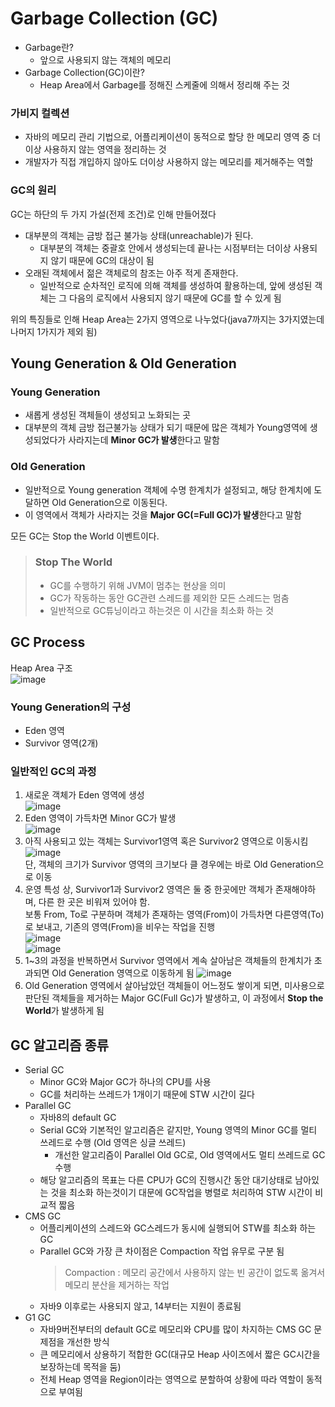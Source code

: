 # Garbage Collection (GC)

- Garbage란?
  - 앞으로 사용되지 않는 객체의 메모리
- Garbage Collection(GC)이란?
  - Heap Area에서 Garbage를 정해진 스케줄에 의해서 정리해 주는 것

### 가비지 컬렉션
- 자바의 메모리 관리 기법으로, 어플리케이션이 동적으로 할당 한 메모리 영역 중 더이상 사용하지 않는 영역을 정리하는 것
- 개발자가 직접 개입하지 않아도 더이상 사용하지 않는 메모리를 제거해주는 역할

### GC의 원리
GC는 하단의 두 가지 가설(전제 조건)로 인해 만들어졌다

- 대부분의 객체는 금방 접근 불가능 상태(unreachable)가 된다.
  - 대부분의 객체는 중괄호 안에서 생성되는데 끝나는 시점부터는 더이상 사용되지 않기 때문에 GC의 대상이 됨
- 오래된 객체에서 젊은 객체로의 참조는 아주 적게 존재한다.
  - 일반적으로 순차적인 로직에 의해 객체를 생성하여 활용하는데, 앞에 생성된 객체는 그 다음의 로직에서 사용되지 않기 때문에 GC를 할 수 있게 됨

위의 특징들로 인해 Heap Area는 2가지 영역으로 나누었다(java7까지는 3가지였는데 나머지 1가지가 제외 됨)

## Young Generation & Old Generation

### Young Generation
- 새롭게 생성된 객체들이 생성되고 노화되는 곳
- 대부분의 객체 금방 접근불가능 상태가 되기 때문에 많은 객체가 Young영역에 생성되었다가 사라지는데 **Minor GC가 발생**한다고 말함

### Old Generation
- 일반적으로 Young generation 객체에 수명 한계치가 설정되고, 해당 한계치에 도달하면 Old Generation으로 이동된다.
- 이 영역에서 객체가 사라지는 것을 **Major GC(=Full GC)가 발생**한다고 말함


모든 GC는 Stop the World 이벤트이다.

>### Stop The World
>- GC를 수행하기 위해 JVM이 멈추는 현상을 의미
>- GC가 작동하는 동안 GC관련 스레드를 제외한 모든 스레드는 멈춤
>- 일반적으로 GC튜닝이라고 하는것은 이 시간을 최소화 하는 것

## GC Process
Heap Area 구조<br>
![image](/java-spring/img/JAVA-SPRING-garbage_collection_heap_area.PNG)


### Young Generation의 구성
- Eden 영역
- Survivor 영역(2개)

### 일반적인 GC의 과정
1. 새로운 객체가 Eden 영역에 생성<br>
![image](/java-spring/img/JAVA-SPRING-garbage_collection_process_3.PNG)<br>
2. Eden 영역이 가득차면 Minor GC가 발생<br>
![image](/java-spring/img/JAVA-SPRING-garbage_collection_process_4.PNG)<br>
3. 아직 사용되고 있는 객체는 Survivor1영역 혹은 Survivor2 영역으로 이동시킴 <br>
![image](/java-spring/img/JAVA-SPRING-garbage_collection_process_5.PNG)<br>
단, 객체의 크기가 Survivor 영역의 크기보다 클 경우에는 바로 Old Generation으로 이동
4. 운영 특성 상, Survivor1과 Survivor2 영역은 둘 중 한곳에만 객체가 존재해야하며, 다른 한 곳은 비워져 있어야 함.<br> 보통 From, To로 구분하며 객체가 존재하는 영역(From)이 가득차면 다른영역(To)로 보내고, 기존의 영역(From)을 비우는 작업을 진행<br>
![image](/java-spring/img/JAVA-SPRING-garbage_collection_process_6.PNG)<br>
![image](/java-spring/img/JAVA-SPRING-garbage_collection_process_7.PNG)<br>
5. 1~3의 과정을 반복하면서 Survivor 영역에서 계속 살아남은 객체들의 한계치가 초과되면 Old Generation 영역으로 이동하게 됨
![image](/java-spring/img/JAVA-SPRING-garbage_collection_process_8.PNG)<br>
6. Old Generation 영역에서 살아남았던 객체들이 어느정도 쌓이게 되면, 미사용으로 판단된 객체들을 제거하는 Major GC(Full Gc)가 발생하고, 이 과정에서 **Stop the World**가 발생하게 됨


## GC 알고리즘 종류
- Serial GC
  - Minor GC와 Major GC가 하나의 CPU를 사용
  - GC를 처리하는 쓰레드가 1개이기 때문에 STW 시간이 길다
- Parallel GC
  - 자바8의 default GC
  - Serial GC와 기본적인 알고리즘은 같지만, Young 영역의 Minor GC를 멀티 쓰레드로 수행 (Old 영역은 싱글 쓰레드)
    - 개선한 알고리즘이 Parallel Old GC로, Old 영역에서도 멀티 쓰레드로 GC 수행
  - 해당 알고리즘의 목표는 다른 CPU가 GC의 진행시간 동안 대기상태로 남아있는 것을 최소화 하는것이기 대문에 GC작업을 병렬로 처리하여 STW 시간이 비교적 짧음
- CMS GC
  - 어플리케이션의 스레드와 GC스레드가 동시에 실행되어 STW를 최소화 하는 GC
  - Parallel GC와 가장 큰 차이점은 Compaction 작업 유무로 구분 됨<br>
    > Compaction : 메모리 공간에서 사용하지 않는 빈 공간이 없도록 옮겨서 메모리 분산을 제거하는 작업
  - 자바9 이후로는 사용되지 않고, 14부터는 지원이 종료됨
- G1 GC
  - 자바9버전부터의 default GC로 메모리와 CPU를 많이 차지하는 CMS GC 문제점을 개선한 방식
  - 큰 메모리에서 상용하기 적합한 GC(대규모 Heap 사이즈에서 짧은 GC시간을 보장하는데 목적을 둠)
  - 전체 Heap 영역을 Region이라는 영역으로 분할하여 상황에 따라 역할이 동적으로 부여됨
